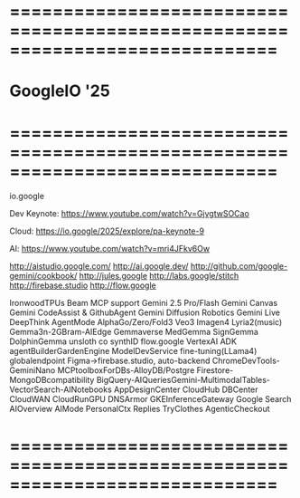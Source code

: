 
# =============================================================================
# GoogleIO '25
# =============================================================================
io.google

Dev Keynote:
https://www.youtube.com/watch?v=GjvgtwSOCao

Cloud:
https://io.google/2025/explore/pa-keynote-9

AI:
https://www.youtube.com/watch?v=mri4JFkv6Ow

http://aistudio.google.com/
http://ai.google.dev/
http://github.com/google-gemini/cookbook/
http://jules.google
http://labs.google/stitch 
http://firebase.studio
http://flow.google

IronwoodTPUs 
Beam 
MCP support
Gemini 2.5 Pro/Flash 
Gemini Canvas
Gemini CodeAssist & GithubAgent 
Gemini Diffusion Robotics 
Gemini Live DeepThink AgentMode
AlphaGo/Zero/Fold3
Veo3 Imagen4 Lyria2(music)
Gemma3n-2GBram-AIEdge Gemmaverse MedGemma SignGemma DolphinGemma
unsloth co synthID flow.google
VertexAI ADK agentBuilderGardenEngine ModelDevService fine-tuning(LLama4) globalendpoint
Figma->firebase.studio, auto-backend ChromeDevTools-GeminiNano
MCPtoolboxForDBs-AlloyDB/Postgre
Firestore-MongoDBcompatibility 
BigQuery-AIQueriesGemini-MultimodalTables-VectorSearch-AINotebooks 
AppDesignCenter CloudHub DBCenter
CloudWAN CloudRunGPU DNSArmor GKEInferenceGateway
Google Search AIOverview AIMode PersonalCtx Replies TryClothes AgenticCheckout
# =============================================================================

